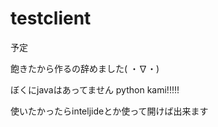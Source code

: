 # testclient
予定

飽きたから作るの辞めました( ・∇・)

ぼくにjavaはあってません
python kami!!!!!

使いたかったらinteljideとか使って開けば出来ます
